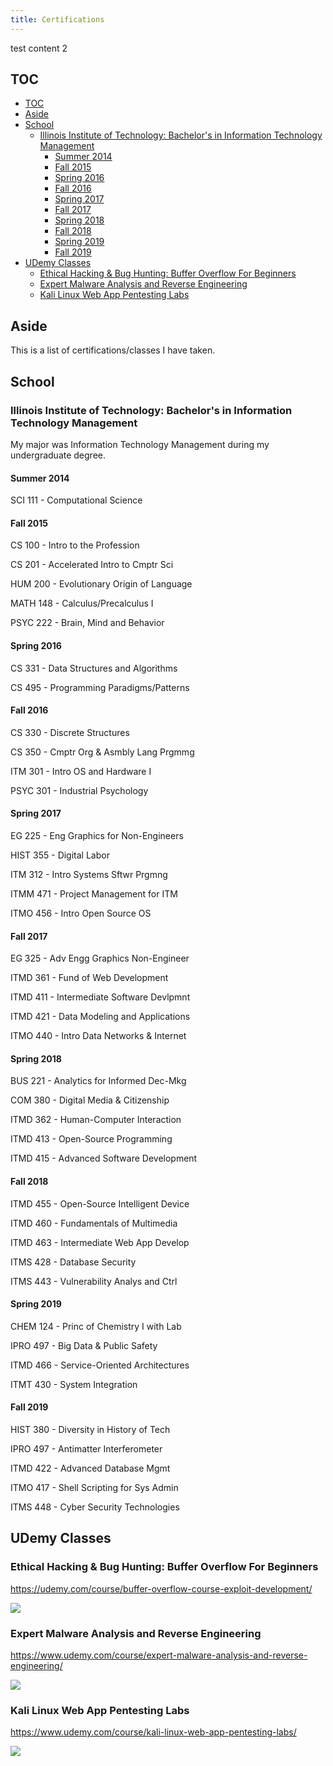 ```yaml
---
title: Certifications
---
```


test content 2

## TOC

<!-- TOC -->

- [TOC](#toc)
- [Aside](#aside)
- [School](#school)
    - [Illinois Institute of Technology: Bachelor's in Information Technology Management](#illinois-institute-of-technology-bachelors-in-information-technology-management)
        - [Summer 2014](#summer-2014)
        - [Fall 2015](#fall-2015)
        - [Spring 2016](#spring-2016)
        - [Fall 2016](#fall-2016)
        - [Spring 2017](#spring-2017)
        - [Fall 2017](#fall-2017)
        - [Spring 2018](#spring-2018)
        - [Fall 2018](#fall-2018)
        - [Spring 2019](#spring-2019)
        - [Fall 2019](#fall-2019)
- [UDemy Classes](#udemy-classes)
    - [Ethical Hacking & Bug Hunting: Buffer Overflow For Beginners](#ethical-hacking--bug-hunting-buffer-overflow-for-beginners)
    - [Expert Malware Analysis and Reverse Engineering](#expert-malware-analysis-and-reverse-engineering)
    - [Kali Linux Web App Pentesting Labs](#kali-linux-web-app-pentesting-labs)

<!-- /TOC -->

## Aside

This is a list of certifications/classes I have taken.

## School

### Illinois Institute of Technology: Bachelor's in Information Technology Management

My major was Information Technology Management during my undergraduate degree.

#### Summer 2014
SCI 111 - Computational Science

#### Fall 2015
CS   100 - Intro to the Profession

CS   201 - Accelerated Intro to Cmptr Sci

HUM  200 - Evolutionary Origin of Language

MATH 148 - Calculus/Precalculus I

PSYC 222 - Brain, Mind and Behavior

#### Spring 2016
CS 331 - Data Structures and Algorithms

CS 495 - Programming Paradigms/Patterns

#### Fall 2016
CS   330 - Discrete Structures

CS   350 - Cmptr Org & Asmbly Lang Prgmmg

ITM  301 - Intro OS and Hardware I

PSYC 301 - Industrial Psychology

#### Spring 2017
EG   225 - Eng Graphics for Non-Engineers

HIST 355 - Digital Labor

ITM  312 - Intro Systems Sftwr Prgmng

ITMM 471 - Project Management for ITM

ITMO 456 - Intro Open Source OS


#### Fall 2017

EG   325 - Adv Engg Graphics Non-Engineer  

ITMD 361 - Fund of Web Development  

ITMD 411 - Intermediate Software Devlpmnt  

ITMD 421 - Data Modeling and Applications  

ITMO 440 - Intro Data Networks & Internet 

#### Spring 2018
BUS  221 - Analytics for Informed Dec-Mkg  

COM  380 - Digital Media & Citizenship  

ITMD 362 - Human-Computer Interaction  

ITMD 413 - Open-Source Programming  

ITMD 415 - Advanced Software Development 


#### Fall 2018
ITMD 455 - Open-Source Intelligent Device  

ITMD 460 - Fundamentals of Multimedia  

ITMD 463 - Intermediate Web App Develop  

ITMS 428 - Database Security  

ITMS 443 - Vulnerability Analys and Ctrl 


#### Spring 2019
CHEM 124 - Princ of Chemistry I with Lab  

IPRO 497 - Big Data & Public Safety  

ITMD 466 - Service-Oriented Architectures  

ITMT 430 - System Integration 

#### Fall 2019
HIST 380 - Diversity in History of Tech  

IPRO 497 - Antimatter Interferometer  

ITMD 422 - Advanced Database Mgmt

ITMO 417 - Shell Scripting for Sys Admin  

ITMS 448 - Cyber Security Technologies 

## UDemy Classes

### Ethical Hacking & Bug Hunting: Buffer Overflow For Beginners

<https://udemy.com/course/buffer-overflow-course-exploit-development/>

![](/images/udemy-certificates/UC-01ed10f6-3061-436f-b74d-f6be27737cdc.jpg)

### Expert Malware Analysis and Reverse Engineering

<https://www.udemy.com/course/expert-malware-analysis-and-reverse-engineering/>

![](/images/udemy-certificates/UC-4bd750a8-8a31-443b-9cce-eb92d76d21f8.jpg)

### Kali Linux Web App Pentesting Labs

<https://www.udemy.com/course/kali-linux-web-app-pentesting-labs/>

![](/images/udemy-certificates/UC-f69d96a5-084a-47ee-be3f-7c501416f7a8.jpg)